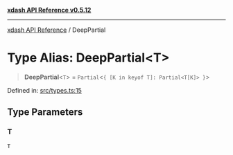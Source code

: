 [**xdash API Reference v0.5.12**](index.md)

***

[xdash API Reference](/xdash/api/index.md) / DeepPartial

# Type Alias: DeepPartial\<T\>

> **DeepPartial**\<`T`\> = `Partial`\<`{ [K in keyof T]: Partial<T[K]> }`\>

Defined in: [src/types.ts:15](https://github.com/shtse8/xdash/blob/ed88c6e7ad3be9e5e1e06776f9ca07ed27d97c13/src/types.ts#L15)

## Type Parameters

### T

`T`
